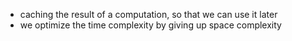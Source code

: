 - caching the result of a computation, so that we can use it later
- we optimize the time complexity by giving up space complexity